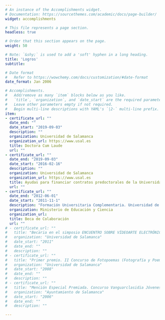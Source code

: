 ```yaml
---
# An instance of the Accomplishments widget.
# Documentation: https://sourcethemes.com/academic/docs/page-builder/
widget: accomplishments

# This file represents a page section.
headless: true

# Order that this section appears on the page.
weight: 50

# Note: `&shy;` is used to add a 'soft' hyphen in a long heading.
title: 'Logros'
subtitle:

# Date format
#   Refer to https://wowchemy.com/docs/customization/#date-format
date_format: Jan 2006

# Accomplishments.
#   Add/remove as many `item` blocks below as you like.
#   `title`, `organization`, and `date_start` are the required parameters.
#   Leave other parameters empty if not required.
#   Begin multi-line descriptions with YAML's `|2-` multi-line prefix.
item:
- certificate_url: ""
  date_end: ""
  date_start: "2019-09-03"
  description: ""
  organization: Universidad de Salamanca
  organization_url: https://www.usal.es
  title: Doctora Cum Laude
  url: ""
- certificate_url: ""
  date_end: "2019-09-03"
  date_start: "2016-02-16"
  description: ""
  organization: Universidad de Salamanca
  organization_url: https://www.usal.es
  title: Ayudas para financiar contratos predoctorales de la Universidad de Salamanca cofinanciadas por el Banco Santander
  url: ""
- certificate_url: ""
  date_end: "2012-06-01"
  date_start: "2011-11-1"
  description: "Formación Universitaria Complementaria. Universidad de Salamanca"
  organization: Ministerio de Educación y Ciencia
  organization_url: 
  title: Beca de Colaboración
  url: ""
# - certificate_url: ""
#   title: "Becaria en el simposio ENCUENTRO SOBRE VÍDEOARTE ELECTRÓNICO (Dirección de Arte. Escenografías Audiovisuales)"
#   organization: "Universidad de Salamanca"
#   date_start: "2011"
#   date_end: ""
#   description: ""
# - certificate_url: ""
#   title: "Primer premio. II Concurso de Fotopoemas (Fotografía y Poema)"
#   organization: "Universidad de Salamanca"
#   date_start: "2008"
#   date_end: ""
#   description: ""
# - certificate_url: ""
#   title: "Mención Especial Premiada. Concurso Vanguarclasidia Jóvenes Creadores"
#   organization: "Ayuntamiento de Salamanca"
#   date_start: "2006"
#   date_end: ""
#   description: ""

---
```


